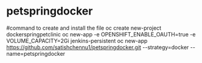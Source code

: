 # petspringdocker
#command to create and install the file
oc create new-project dockerspringpetclinic
oc new-app -e OPENSHIFT_ENABLE_OAUTH=true -e VOLUME_CAPACITY=2Gi jenkins-persistent
oc new-app https://github.com/satishchennu1/petspringdocker.git --strategy=docker --name=petspringdocker

